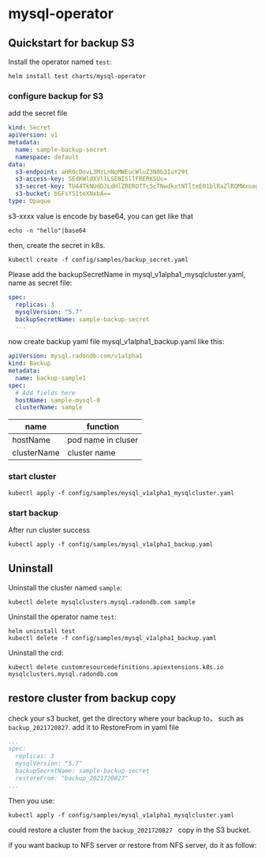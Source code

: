 # mysql-operator

## Quickstart for backup S3

Install the operator named `test`:

```shell
helm install test charts/mysql-operator
```

### configure backup for S3

add the secret file
```yaml
kind: Secret
apiVersion: v1
metadata:
  name: sample-backup-secret
  namespace: default
data:
  s3-endpoint: aHR0cDovL3MzLnNoMWEucWluZ3N0b3IuY29t
  s3-access-key: SEdKWldXVllLSENISllFRERKSUc=
  s3-secret-key: TU44TkNUdDJLdHlZREROTTc5cTNwdkxtNTlteE01blRaZlRQMWxoag==
  s3-bucket: bGFsYS1teXNxbA==
type: Opaque

```
s3-xxxx value is encode by base64, you can get like that
```shell
echo -n "hello"|base64
```
then, create the secret in k8s.
```
kubectl create -f config/samples/backup_secret.yaml
```
Please add the backupSecretName in mysql_v1alpha1_mysqlcluster.yaml, name as secret file:
```yaml
spec:
  replicas: 3
  mysqlVersion: "5.7"
  backupSecretName: sample-backup-secret
  ...
```
now create backup yaml file mysql_v1alpha1_backup.yaml like this:

```yaml
apiVersion: mysql.radondb.com/v1alpha1
kind: Backup
metadata:
  name: backup-sample1
spec:
  # Add fields here
  hostName: sample-mysql-0
  clusterName: sample

```
| name | function  | 
|------|--------|
|hostName|pod name in cluser|
|clusterName|cluster name|

### start cluster

```shell
kubectl apply -f config/samples/mysql_v1alpha1_mysqlcluster.yaml     
```
### start backup
After run cluster success
```shell
kubectl apply -f config/samples/mysql_v1alpha1_backup.yaml
```

## Uninstall

Uninstall the cluster named `sample`:

```shell
kubectl delete mysqlclusters.mysql.radondb.com sample
```

Uninstall the operator name `test`:

```shell
helm uninstall test
kubectl delete -f config/samples/mysql_v1alpha1_backup.yaml
```

Uninstall the crd:

```shell
kubectl delete customresourcedefinitions.apiextensions.k8s.io mysqlclusters.mysql.radondb.com
```


## restore cluster from backup copy
check your s3 bucket, get the directory where your backup to， such as `backup_2021720827`.
add  it to RestoreFrom in yaml file
```yaml
...
spec:
  replicas: 3
  mysqlVersion: "5.7"
  backupSecretName: sample-backup-secret
  restoreFrom: "backup_2021720827"
...
```
Then you use:
```shell
kubectl apply -f config/samples/mysql_v1alpha1_mysqlcluster.yaml     
```
could restore a cluster from the `backup_2021720827 ` copy in the S3 bucket. 

if you want backup to NFS server or restore from NFS server, do it as follow:
